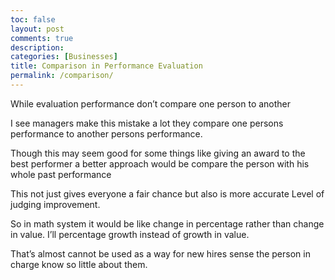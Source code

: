 ```yaml
---
toc: false
layout: post
comments: true
description:
categories: [Businesses]
title: Comparison in Performance Evaluation
permalink: /comparison/
---
```


While evaluation performance don’t compare one person to another

I see managers make this mistake a lot they compare one persons performance to another persons performance.

Though this may seem good for some things like giving an award to the best performer a better approach would be compare the person with his whole past performance

This not just gives everyone a fair chance but also is more accurate Level of judging improvement.

So in math system it would be like change in percentage rather than change in value. I’ll percentage growth instead of growth in value.

That’s almost cannot be used as a way for new hires sense the person in charge know so little about them.

